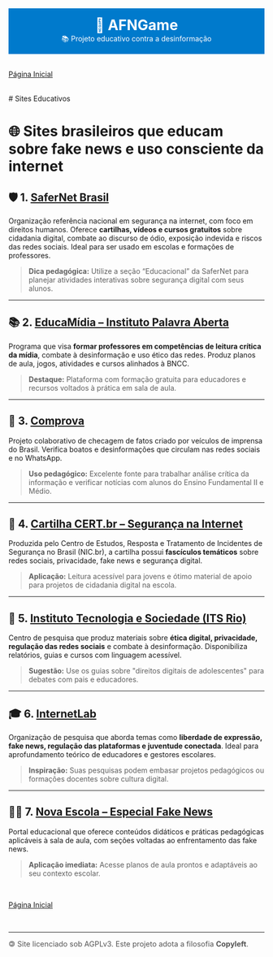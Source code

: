 <div style="text-align: center; padding: 1rem; background-color: #007ACC; color: white;">
<h1 style="margin: 0;">🧠 AFNGame</h1>
<p style="margin: 0;">📚 Projeto educativo contra a desinformação</p>
</div>
<br />

[Página Inicial](index.md)

<br />
# Sites Educativos

# 🌐 Sites brasileiros que educam sobre fake news e uso consciente da internet

## 🛡️ 1. [SaferNet Brasil](https://www.safernet.org.br/)
Organização referência nacional em segurança na internet, com foco em direitos humanos. Oferece **cartilhas, vídeos e cursos gratuitos** sobre cidadania digital, combate ao discurso de ódio, exposição indevida e riscos das redes sociais. Ideal para ser usado em escolas e formações de professores.

> **Dica pedagógica:** Utilize a seção “Educacional” da SaferNet para planejar atividades interativas sobre segurança digital com seus alunos.

---

## 📚 2. [EducaMídia – Instituto Palavra Aberta](https://educamidia.org.br/)
Programa que visa **formar professores em competências de leitura crítica da mídia**, combate à desinformação e uso ético das redes. Produz planos de aula, jogos, atividades e cursos alinhados à BNCC.

> **Destaque:** Plataforma com formação gratuita para educadores e recursos voltados à prática em sala de aula.

---

## 🔎 3. [Comprova](https://projetocomprova.com.br/)
Projeto colaborativo de checagem de fatos criado por veículos de imprensa do Brasil. Verifica boatos e desinformações que circulam nas redes sociais e no WhatsApp.

> **Uso pedagógico:** Excelente fonte para trabalhar análise crítica da informação e verificar notícias com alunos do Ensino Fundamental II e Médio.

---

## 📖 4. [Cartilha CERT.br – Segurança na Internet](https://cartilha.cert.br/)
Produzida pelo Centro de Estudos, Resposta e Tratamento de Incidentes de Segurança no Brasil (NIC.br), a cartilha possui **fascículos temáticos** sobre redes sociais, privacidade, fake news e segurança digital.

> **Aplicação:** Leitura acessível para jovens e ótimo material de apoio para projetos de cidadania digital na escola.

---

## 📱 5. [Instituto Tecnologia e Sociedade (ITS Rio)](https://itsrio.org/)
Centro de pesquisa que produz materiais sobre **ética digital, privacidade, regulação das redes sociais** e combate à desinformação. Disponibiliza relatórios, guias e cursos com linguagem acessível.

> **Sugestão:** Use os guias sobre "direitos digitais de adolescentes" para debates com pais e educadores.

---

## 🎓 6. [InternetLab](https://www.internetlab.org.br/)
Organização de pesquisa que aborda temas como **liberdade de expressão, fake news, regulação das plataformas e juventude conectada**. Ideal para aprofundamento teórico de educadores e gestores escolares.

> **Inspiração:** Suas pesquisas podem embasar projetos pedagógicos ou formações docentes sobre cultura digital.

---

## 👩‍🏫 7. [Nova Escola – Especial Fake News](https://novaescola.org.br/conteudo/18835-como-trabalhar-o-tema-das-fake-news-na-escola)
Portal educacional que oferece conteúdos didáticos e práticas pedagógicas aplicáveis à sala de aula, com seções voltadas ao enfrentamento das fake news.

> **Aplicação imediata:** Acesse planos de aula prontos e adaptáveis ao seu contexto escolar.
<br />

[Página Inicial](index.md)

<br />
<hr />
<footer style="font-size: 0.9rem; color: #555;">
<div style="text-align: left;">🄯 Site licenciado sob AGPLv3. Este projeto adota a filosofia <strong>Copyleft</strong>.</div>
</footer>
